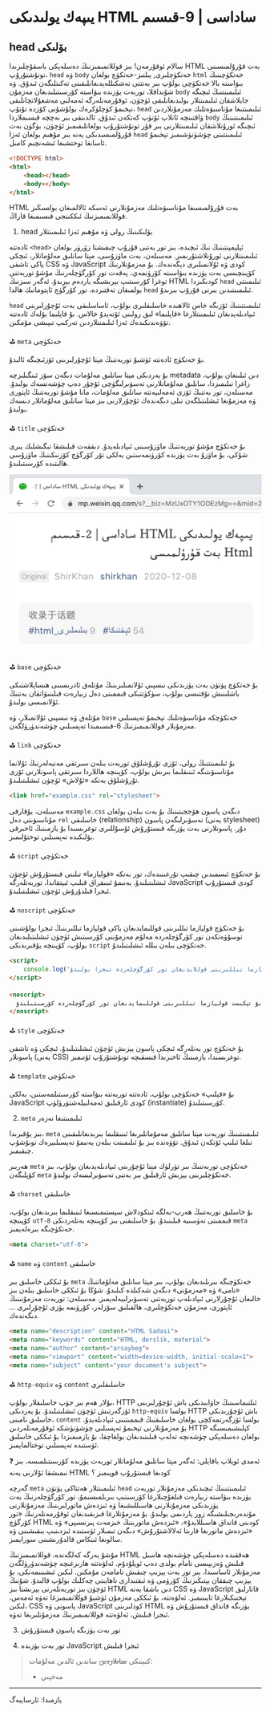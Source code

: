# يىپەك يولىدىكى HTML ساداسى | 9-قىسىم

## head بۆلىكى



سالام ئوقۇرمەن! بىز قوللانمىمىزنىڭ دەسلەپكى باسقۇچلىرىدا HTML بەت قۇرۇلمىسىنى تونۇشتۇرۇپ،  `head` ۋە `body` خەتكۈچلىرى, يىلتىز-خەتكۈچ بولغان `html` خەتكۈچىنىڭ بىۋاستە بالا خەتكۈچى بولۇپ بىر بەتتنى تەشكىللەيدىغانلىقىنى تەكىتلىگەن ئىدۇق. ۋە شۇنداقلا، توربەت يۈزىدە بىۋاستە كۆرسىتىلىدىغان مەزمۇن `body` ئىلىمىنتنىڭ ئىچىگە جايلاشقان ئىلىمىنتلار بولىدىغانلىقى ئۈچۈن، ئوقۇرمەنلەرگە ئەمەلىي مەشغۇلاتچانلىقى تېخىمۇ كۈچلۈكرەك بولۇشۇنى كۆزدە تۇتۇپ، `head` ئىلىمىنتىغا مۇناسىۋەتلىك مەزمۇنلاردىن ۋاقتىنچە ئاتلاپ ئۆتۈپ كەتكەن ئىدۇق. ئالدىنقى بىر نەچچە قىسىملاردا `body` ئىلىمىنتىنىڭ ئىچىگە ئورۇنلاشقان ئىلىمىنتلارنى بىر قۇر تونۇشتۇرۇپ بولغانلىقىمىز ئۈچۈن، بۈگۈن بەت قۇرۇلمىسىدىكى يەنە بىر مۇھىم بولغان ئەزا `head` ئىلىمىنتىنى چۈشۈنۈشىمىز تېخىمۇ ئاسانغا توختشىغا ئىشەنچىم كامىل.

```html
<!DOCTYPE html>
<html>
    <head></head>
    <body></body>
</html>
```

HTML بەت قۇرۇلمىسىغا مۇناسىۋەتلىك مەزمۇنلارنى ئەسكە ئالالمىغان بولسىڭىز قوللانمىمىزنىڭ ئىككىنجى قىسىمىغا قاراڭ.



1. head بۆلىكىنىڭ رولى ۋە مۇھىم ئەزا ئىلىمىنتلار

ئادەتتە `<head>` ئېلېمېنتىنىڭ نىڭ ئىچىدە، بىز تور بەتنى قۇرۇپ چىقىشتا زۆرۈر بولغان ئىلىمىنتلارنى ئورۇنلاشتۇرىمىز. مەسىلەن، بەت ماۋزۇسى، مېتا سانلىق مەلۇماتلار، ئىچكى ياكى تاشقى CSS ۋە JavaScript كودى ۋە ئۇلانمىلىرى دېگەندەك. بۇ مەزمۇنلارنىڭ كۆپىنچىسى بەت يۈزىدە بىۋاسىتە كۆرۈنمەي، پەقەت تور كۆرگۈچلەرنىڭ مۇشۇ توربەتنى توغرا كۆرسىتىپ بېرىشىگە ياردەم بېرىدۇ. ئەگەر سىزنىڭ HTML كودىڭىزدا `head` ئىلىمىنتى بولمىغان تەقتىردە، تور كۆرگۈچ ئاپتوماتىك ھالدا `head` ئىلىمىنتىدىن بىرنى قۇرۇپ بىرىدۇ.

`head` ئىلىمىنتىنىڭ ئۆزىگە خاس ئالاھىدە خاسلىقلىرى بولۇپ، ئاساسلىقى بەت ئۇچۇرلىرىنى ئىپادىلەيدىغان ئىلىمىنتلارغا «قاپلىما» لىق رولىنى ئۆتەيدۇ خالاس. بۇ قاپلىما بۆلەك ئادەتتە تۆۋەندىكىدەك ئەزا ئىلىمنتلاردىن تەركىپ تىپىشى مۇمكىن.

:golf: `meta`  خەتكۈچى

 بۇ خەتكۈچ ئادەتتە ئۈشبۇ توربەتنىڭ مېتا ئۇچۇرلىرىنى ئۆزئىچىگە ئالىدۇ.

 بۇ يەردىكى مېتا سانلىق مەلۇمات دىگەن سۆز ئىنگىلىزچە metadata دىن ئىلىنغان بولۇپ، زاغرا تىلىمىزدا، سانلىق مەلۇماتلارنى تەسۋىرلىگۈچى ئۇچۇر دەپ چۈشەنسەك بولىدۇ. مەسىلەن، تور بەتنىڭ ئۆزى ئەمەلىيەتتە سانلىق مەلۇمات، مانا مۇشۇ توربەتنىڭ ئاپتورى ۋە مەزمۇنغا ئىشلىتىلگەن تىلى دىگەندەك ئۇچۇرلارنى بىز مېتا سانلىق مەلۇماتلار دىسەك بولىدۇ.

:golf: `title`  خەتكۈچى

بۇ خەتكۈچ مۇشۇ توربەتنىڭ ماۋزۇسىنى ئىپادىلەيدۇ. دىققەت قىلىشقا تىگىشلىك يىرى شۇكى، بۇ ماۋزۇ بەت يۈزىدە كۆرۈنمەستىن بەلكى تۆر كۆرگۈچ كۆزنىكىنىڭ ماۋزۇسى ھالىتىدە كۆرسىتىلىدۇ.

![head-title](img/head-title.png)

:golf: `base`  خەتكۈچى

بۇ خەتكۈچ پۈتۈن بەت يۈزىدىكى نىسپىي ئۇلانمىلىرىنىڭ مۇتلەق ئادرىسىنى ھىساپلاشتىكى باشلىنىش نۇقتىسى بولۇپ، سۈكۈتتىكى قىممىتى دەل زىيارەت قىلىنىۋاتقان بەتنىڭ ئۇلانمىسى بولىدۇ. 

مۇتلەق ۋە نىسپىي ئۇلانمىلار، ۋە `base` خەتكۈچكە مۇناسىۋەتلىك تېخىمۇ تەپسىلىي مەزمۇنلار قوللانمىمىزنىڭ 6-قىسىمىدا تەپسىلىي چۈشەندۈرۈلگەن. 

:golf: `link`  خەتكۈچى

بۇ ئىلىمىنتنىڭ رولى، ئۆزى تۇرۇشلۇق توربەت بىلەن سىرتقى مەنبەلەرنىڭ ئۇلانما مۇناسىۋىتىگە ئىنىقلىما بىرىش بولۇپ، كۆپىنچە ھاللاردا سىرتقى پاسونلارنى ئۆزى تۇرۇشلۇق بەتكە «ئۇلاش» ئۈچۈن ئىشلىتىلىدۇ.

```html
<link href="example.css" rel="stylesheet">
```

مەسىلەن، يۇقارقى `example.css` دىگەن پاسون ھۆججىتىنىڭ بۇ بەت بىلەن بولغان مۇناسىۋىتى دەل `rel` خاسلىقى (relationship) تەسۋىرلىگەن پاسون (يەنى stylesheet) دۇر.  پاسونلارنى بەت يۈزىگە قىستۇرۇش ئۇسۇللىرى توغرىسىدا بۇ يازمىنىڭ ئاخىرقى بۆلىكىدە تەپسىلىي توختۇلىمىز.

:golf: `script`  خەتكۈچى

بۇ خەتكۈچ ئىسمىدىن چىقىپ تۇرغىنىدەك، تور بەتكە «قوليازما» تىلىنى قىستۇرۇش ئۈچۈن ئىشلىتىلىدۇ. يەنىمۇ ئىنىقراق قىلىپ ئىيتقاندا، توربەتلەرگە JavaScript كودى قىستۇرۇپ ئىجرا قىلدۇرۇش ئۈچۈن ئىشلىتىلىدۇ.

:golf: `noscript`  خەتكۈچى

بۇ خەتكۈچ قوليازما تىللىرىنى قوللىمايدىغان ياكى قوليازما تىللىرىنىڭ ئىجرا بولۇشىنى توسۇۋەتكەن تور كۆرگۈچلەردە مەلۇم مەزمۇننى كۆرسىتىش ئۈچۈن ئىشلىتىلىدىغان بولۇپ، كۆپىنچە يۇقىرىدىكى `script` خەتكۈچى بىلەن بىللە ئىشلىتىلىدۇ.

```html
<script>
	console.log('بۇ كود قوليازما تىللىرىنى قوللايدىغان تور كۆرگۈچلەردە ئىجرا بولىدۇ')
</script>

<noscript>
  بۇ تېكىست قوليازما تىللىرىنى قوللىمايدىغان تور كۆرگۈچلەردە كۆرسىتىلىدۇ
</noscript>
```



:golf: `style`  خەتكۈچى

بۇ خەتكۈچ تور بەتلەرگە ئىچكى پاسون يېزىش ئۈچۈن ئىشلىتىلىدۇ. ئىچكى ۋە تاشقى پاسونلار (يەنى CSS) توغرىسىدا، يازمىنىڭ ئاخىرىدا قىسقىچە تونۇشتۇرۇپ ئۆتىمىز.

:golf: `template`  خەتكۈچى

بۇ «قېلىپ» خەتكۈچى بولۇپ، ئادەتتە توربەتتە بىۋاستە كۆرسىتىلمەستىن، بەلكى JavaScript كودى ئارقىلىق ئەمەلىيلەشتۈرۈلۈپ (instantiate) كۆرسىتىلىدۇ.


2. `meta` ئىلىمىنتىغا نەزەر

بىز يۇقىرىدا، `meta` ئىلىمىنتىنىڭ توربەت مېتا سانلىق مەمۇماتلىرىغا ئىنىقلىما بىرىدىغانلىقىنى تىلغا ئىلىپ ئۆتكەن ئىدۇق. تۆۋەندە بىز بۇ ئىلىمىنت بىلەن يەنىمۇ تەپسىلىيرەك تونۇشۇپ چىقىمىز.

ھەربىر `meta` خەتكۈچى توربەتنىڭ بىر تۈرلۈك مېتا ئۇچۇرىنى ئىپادىلەيدىغان بولۇپ، بىز كۆپلىگەن `meta` خەتكۈچلىرىنى يېزىش ئارقىلىق بىر بەتنى تەسۋىرلىسەك بولىدۇ. 

:golf: `charset` خاسلىقى 

بۇ خاسلىق توربەتنىڭ ھەرپ-بەلگە ئىنكودلاش سېستىمىسىغا ئىنىقلىما بىرىدىغان بولۇپ، كۆپىنچە `utf-8` قىممىتى تەۋسىيە قىلىنىدۇ. بۇ خاسلىقنى بىز كۆپىنچە بەتلەردىكى `meta` خەتكۈچىگە بىرەلەيمىز.

```html
<meta charset="utf-8">
```



:golf: `name` ۋە `content` خاسلىقى

بۇ ئىككى خاسلىق بىر `meta` خەتكۈچىگە بىرىلىدىغان بولۇپ، بىر مېتا سانلىق مەلۇماتنىڭ «نامى» ۋە «مەزمۇنى» دىگەن شەكىلدە كىلىدۇ. شۇڭا بۇ ئىككى خاسلىق بىلەن بىز خالىغان  ئۇچۇرلارنى ئىپادىلەپ توربەتنى تەسۋىرلىيەلەيمىز. مەسىلەن: توربەت مەزمۇنىنىڭ ئاپتورى، مەزمۇن خەتكۈچلىرى، ھالقىلىق سۆزلەر، كۆرۈنمە يۈزى ئۇچۇرلىرى ... دىگەندەك.

```html
<meta name="description" content="HTML Sadasi">
<meta name="keywords" content="HTML, derslik, material">
<meta name="author" content="arsaybeg">
<meta name="viewport" content="width=device-width, initial-scale=1">
<meta name="subject" content="your document's subject">
```



:golf: `http-equiv` ۋە `content` خاسلىقلىرى

بۇلار ھەم بىر جۈپ خاسلىقلار بولۇپ، HTTP ئىلتىماسىنىڭ جاۋابىدىكى باش ئۇچۇرلىرىنى ئۆزگەرتىش ئۈچۈن ئىشلىتىلىدۇ. بۇ يەردىكى `http-equiv` بولسا HTTP باش ئۇچۇرىدىكى خاسلىق نامىنى، `content` بولسا ئۆزگەرتمەكچى بولغان خاسلىقنىڭ قىممىتىنى ئىپادىلەيدۇ. بۇ مەزمۇنلارنى تېخىمۇ تەپسىلىي چۈشۈنۈشكە ئوقۇرمەنلەردىن HTTP كېلىشىمىسىگە بولغان دەسلەپكى چۈشەنچە تەلەپ قىلىنىدىغان بولغاچقا، بۇ يازمىمىزدا بۇ ئىككى خاسلىق ئۈستىدە تەپسىلىي توختالمايمىز. 



:question: ئەمدى ئويلاپ باقايلى: ئەگەر مېتا سانلىق مەلۇماتلار توربەت يۈزىدە كۆرسىتىلمىسە، بىز نىمىشقا ئۇلارنى يەنە HTML كودىغا قىستۇرۇپ قويىمىز ؟

گەرچە `meta` ئىلىمىنتلار ھەتتاكى پۈتۈن `head` ئىلىمىنتىنىڭ ئىچىدىكى مەزمۇنلار توربەت يۈزىدە بىۋاستە زىيارەت قىلغۇچىلارغا كۆرسىتىپ بىرىلمىسىمۇ، تور كۆرگۈچلەرنىڭ بەت يۈزىدىكى مەزمۇنلارنى ھاسىللىشىغا ۋە ئىزدەش ماتورلىرىنىڭ مەزمۇنلارنى مۇندەرىجىلىشىگە زور ياردىمى بولىدۇ. بۇ مەزمۇنلارغا قىزىقىدىغان ئوقۇرمەنلەرنىڭ «تور كۆرگۈچ HTML كودىنى قانداق ھاسىللايدۇ»، «ئىزدەش ماتورىنىڭ خىزمەت پىرنسىپى» ۋە «ئىزدەش ماتورىغا قارىتا ئەلالاشتۇرۇش» دىگەن تىمىلار ئۈستىدە ئىزدىنىپ بىقىشىنى ۋە سالونغا ئىنكاس قالدۇرىشىنى سورايمىز.

مۇشۇ يەرگە كەلگەندە، قوللانمىمىزنىڭ HTML ھەققىدە دەسلەپكى چۈشەنچە ھاسىل قىلىش ۋەزىپىسى تامام بولدى دەپ ئويلۇدۇم. ئەلۋەتتە ھازىرغىچە چۈشەندۈرۈلگەن مەزمۇنلار ئاساسىدا، بىر تور بەت يېزىپ چىقىش تامامەن مۇمكىن. لىكىن ئىشىنىمەنكى، بۇ يېزىپ چىققان بېتىڭىزنىڭ كۆرۈمى ۋە ئىقتىدارى ناھايىتى چەكلىك بولۇپ قالىدۇ. شۇنىڭ ئۈچۈن بىز توربەتلەرنى يېزىشتا بىز HTML دىن باشقا يەنە CSS ۋە JavaScript قاتارلىق تېخنىكىلارغا تايىنىمىز. ئەلۋەتتە، بۇ ئىككى مەزمۇن ئۈشبۇ قوللانمىمىزغا تەۋە ئەمەس، لىكىن، CSS پاسونى ۋە JavaScript كودلىرىنى HTML يۈزىگە قانداق قىستۇرۇش ۋە ئىجرا قىلىش، ئەلۋەتتە قوللانمىمىزنىڭ مەزمۇنلىرىغا تەۋە.



3. تور بەت يۈزىگە پاسون قىستۇرۇش





4. تور بەت يۈزىدە JavaScript ئىجرا قىلىش









> كىيىنكى ~~سانلاردىن~~ ساندىن ئالدىن مەلۇمات:
>
> * مەخپىي

---

يازمىدا: ئارسايبەگ


